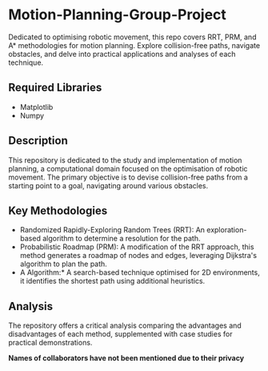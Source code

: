 # Motion-Planning-Group-Project
Dedicated to optimising robotic movement, this repo covers RRT, PRM, and A* methodologies for motion planning. Explore collision-free paths, navigate obstacles, and delve into practical applications and analyses of each technique.

## Required Libraries
- Matplotlib
- Numpy

## Description
This repository is dedicated to the study and implementation of motion planning, a computational domain focused on the optimisation of robotic movement. The primary objective is to devise collision-free paths from a starting point to a goal, navigating around various obstacles.

## Key Methodologies
- Randomized Rapidly-Exploring Random Trees (RRT): An exploration-based algorithm to determine a resolution for the path.
- Probabilistic Roadmap (PRM): A modification of the RRT approach, this method generates a roadmap of nodes and edges, leveraging Dijkstra's algorithm to plan the path.
- A Algorithm:* A search-based technique optimised for 2D environments, it identifies the shortest path using additional heuristics.

## Analysis
The repository offers a critical analysis comparing the advantages and disadvantages of each method, supplemented with case studies for practical demonstrations.

**Names of collaborators have not been mentioned due to their privacy**


